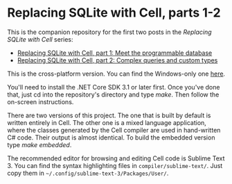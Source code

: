 # Replacing SQLite with Cell, parts 1-2

This is the companion repository for the first two posts in the *Replacing SQLite with Cell* series:

* <a href='https://medium.com/@cell.lang.dev/replacing-sqlite-with-cell-part-1-fb5d636b5fd0'>Replacing SQLite with Cell, part 1: Meet the programmable database</a>
* <a href='https://medium.com/@cell.lang.dev/replacing-sqlite-with-cell-part-2-a5eb6a21de2d'>Replacing SQLite with Cell, part 2: Complex queries and custom types</a>

This is the cross-platform version. You can find the Windows-only one <a href='https://github.com/cell-lang/replacing-sqlite-with-cell-part-1-2-windows'>here</a>.

You'll need to install the .NET Core SDK 3.1 or later first. Once you've done that, just cd into the repository's directory and type *make*. Then follow the on-screen instructions.

There are two versions of this project. The one that is built by default is written entirely in Cell. The other one is a mixed language application, where the classes generated by the Cell compiler are used in hand-written C# code. Their output is almost identical. To build the embedded version type *make embedded*.

The recommended editor for browsing and editing Cell code is Sublime Text 3. You can find the syntax highlighting files in ```compiler/sublime-text/```. Just copy them in ```~/.config/sublime-text-3/Packages/User/```.